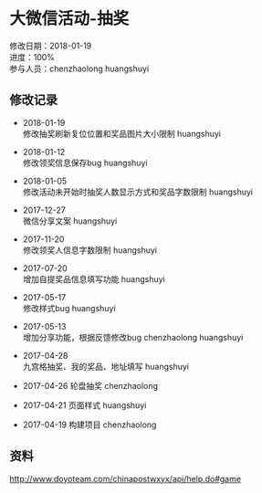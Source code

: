 # 大微信活动-抽奖
修改日期：2018-01-19  
进度：100%  
参与人员：chenzhaolong huangshuyi

## 修改记录 
- 2018-01-19   
修改抽奖刷新复位位置和奖品图片大小限制 huangshuyi 

- 2018-01-12   
修改领奖信息保存bug huangshuyi 

- 2018-01-05   
修改活动未开始时抽奖人数显示方式和奖品字数限制 huangshuyi 

- 2017-12-27   
微信分享文案 huangshuyi 

- 2017-11-20   
修改领奖人信息字数限制 huangshuyi 



- 2017-07-20   
增加自提奖品信息填写功能 huangshuyi 

- 2017-05-17   
修改样式bug huangshuyi   

- 2017-05-13   
增加分享功能，根据反馈修改bug chenzhaolong huangshuyi   

- 2017-04-28                                                                
九宫格抽奖、我的奖品、地址填写 huangshuyi   

- 2017-04-26
轮盘抽奖 chenzhaolong

- 2017-04-21
页面样式 huangshuyi

- 2017-04-19
构建项目 chenzhaolong


## 资料
http://www.doyoteam.com/chinapostwxyx/api/help.do#game
